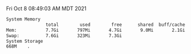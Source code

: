 Fri Oct  8 08:49:03 AM MDT 2021
```bash
System Memory
               total        used        free      shared  buff/cache   available
Mem:           7.7Gi       797Mi       4.7Gi       9.0Mi       2.1Gi       6.6Gi
Swap:          7.6Gi       323Mi       7.3Gi
System Storage
668M	.
```
